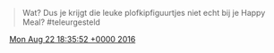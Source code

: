 > Wat? Dus je krijgt die leuke plofkipfiguurtjes niet echt bij je Happy Meal? \#teleurgesteld

<img src="../../media/tweet.ico" width="12" /> [Mon Aug 22 18:35:52 +0000 2016](https://twitter.com/DromerDenker/status/767792420524265472)